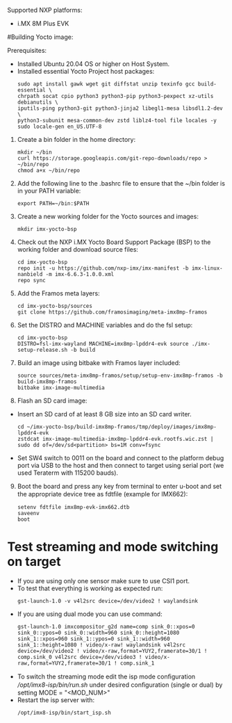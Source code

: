 Supported NXP platforms:
  - i.MX 8M Plus EVK

#Building Yocto image:

Prerequisites:
- Installed Ubuntu 20.04 OS or higher on Host System.
- Installed essential Yocto Project host packages:
  ```
  sudo apt install gawk wget git diffstat unzip texinfo gcc build-essential \
  chrpath socat cpio python3 python3-pip python3-pexpect xz-utils debianutils \
  iputils-ping python3-git python3-jinja2 libegl1-mesa libsdl1.2-dev \
  python3-subunit mesa-common-dev zstd liblz4-tool file locales -y
  sudo locale-gen en_US.UTF-8
  ```
  
1. Create a bin folder in the home directory:
   ```
   mkdir ~/bin
   curl https://storage.googleapis.com/git-repo-downloads/repo > ~/bin/repo
   chmod a+x ~/bin/repo
   ```
2. Add the following line to the .bashrc file to ensure that the ~/bin folder is in your PATH variable:
   ```
   export PATH=~/bin:$PATH
   ```
3. Create a new working folder for the Yocto sources and images:
   ```
   mkdir imx-yocto-bsp
   ```
4. Check out the NXP i.MX Yocto Board Support Package (BSP) to the working folder and download source files:
   ```
   cd imx-yocto-bsp
   repo init -u https://github.com/nxp-imx/imx-manifest -b imx-linux-nanbield -m imx-6.6.3-1.0.0.xml
   repo sync
   ```
5. Add the Framos meta layers:
   ```
   cd imx-yocto-bsp/sources
   git clone https://github.com/framosimaging/meta-imx8mp-framos
   ```
6. Set the DISTRO and MACHINE variables and do the fsl setup:
   ```
   cd imx-yocto-bsp
   DISTRO=fsl-imx-wayland MACHINE=imx8mp-lpddr4-evk source ./imx-setup-release.sh -b build
   ```
7. Build an image using bitbake with Framos layer included:
   ```
   source sources/meta-imx8mp-framos/setup/setup-env-imx8mp-framos -b build-imx8mp-framos
   bitbake imx-image-multimedia
   ```
8. Flash an SD card image:
- Insert an SD card of at least 8 GB size into an SD card writer.
  ```
  cd ~/imx-yocto-bsp/build-imx8mp-framos/tmp/deploy/images/imx8mp-lpddr4-evk
  zstdcat imx-image-multimedia-imx8mp-lpddr4-evk.rootfs.wic.zst | sudo dd of=/dev/sd<partition> bs=1M conv=fsync
  ```
- Set SW4 switch to 0011 on the board and connect to the platform debug port via USB to the host and then connect to target using serial port (we used Teraterm with 115200 bauds).
9. Boot the board and press any key from terminal to enter u-boot and set the appropriate device tree as fdtﬁle (example for IMX662):
   ```
   setenv fdtfile imx8mp-evk-imx662.dtb
   saveenv
   boot
   ```
 
# Test streaming and mode switching on target
- If you are using only one sensor make sure to use CSI1 port.
- To test that everything is working as expected run:
  ```
  gst-launch-1.0 -v v4l2src device=/dev/video2 ! waylandsink
  ```
- If you are using dual mode you can use command:
  ```
  gst-launch-1.0 imxcompositor_g2d name=comp sink_0::xpos=0 sink_0::ypos=0 sink_0::width=960 sink_0::height=1080 sink_1::xpos=960 sink_1::ypos=0 sink_1::width=960 sink_1::height=1080 ! video/x-raw! waylandsink v4l2src device=/dev/video2 ! video/x-raw,format=YUY2,framerate=30/1 ! comp.sink_0 v4l2src device=/dev/video3 ! video/x-raw,format=YUY2,framerate=30/1 ! comp.sink_1
  ```
- To switch the streaming mode edit the isp mode conﬁguration */opt/imx8-isp/bin/run.sh* under desired conﬁguration (single or dual) by setting MODE = "<MOD_NUM>"
- Restart the isp server with:
  ```
  /opt/imx8-isp/bin/start_isp.sh
  ```
